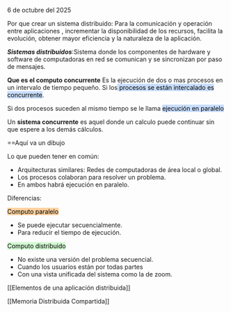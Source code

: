 6 de octubre del 2025

Por que crear un sistema distribuido: Para la comunicación y operación entre aplicaciones , incrementar la disponibilidad de los recursos, facilita la evolución, obtener mayor eficiencia y la naturaleza de la aplicación.

***Sistemas distribuidos***:Sistema donde los componentes de hardware y software de computadoras en red se comunican y se sincronizan por paso de mensajes.

**Que es el computo concurrente**
Es la ejecución de dos o mas procesos en un intervalo de tiempo pequeño.
Si los<mark style="background: #ADCCFFA6;"> procesos se están intercalado es concurrente</mark>.

Si dos procesos suceden al mismo tiempo se le llama <mark style="background: #ADCCFFA6;">ejecución en paralelo</mark>

Un **sistema concurrente** es aquel donde un calculo puede continuar sin que espere a los demás cálculos.

==Aquí va un dibujo

Lo que pueden tener en común:
- Arquitecturas similares: Redes de computadoras de área local o global.
- Los procesos colaboran para resolver un problema.
- En ambos habrá ejecución en paralelo.

Diferencias:

<mark style="background: #FFB86CA6;">Computo paralelo</mark>
- Se puede ejecutar secuencialmente.
- Para reducir el tiempo de ejecución.

<mark style="background: #BBFABBA6;">Computo distribuido </mark>
- No existe una versión del problema secuencial.
- Cuando los usuarios están por todas partes
- Con una vista unificada del sistema como la de zoom.

[[Elementos de una aplicación distribuida]]

[[Memoria Distribuida Compartida]]